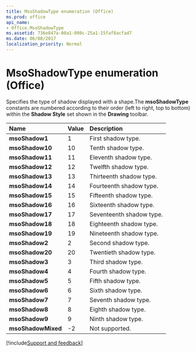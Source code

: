 ```yaml
---
title: MsoShadowType enumeration (Office)
ms.prod: office
api_name:
- Office.MsoShadowType
ms.assetid: 736e847a-00a1-098c-25a1-15faf8acfad7
ms.date: 06/08/2017
localization_priority: Normal
---
```



# MsoShadowType enumeration (Office)

Specifies the type of shadow displayed with a shape.The  **msoShadowType** constants are numbered according to their order (left to right, top to bottom) within the **Shadow Style** set shown in the **Drawing** toolbar.



|Name|Value|Description|
|:-----|:-----|:-----|
|**msoShadow1**|1|First shadow type.|
|**msoShadow10**|10|Tenth shadow type.|
|**msoShadow11**|11|Eleventh shadow type.|
|**msoShadow12**|12|Twelfth shadow type.|
|**msoShadow13**|13|Thirteenth shadow type.|
|**msoShadow14**|14|Fourteenth shadow type.|
|**msoShadow15**|15|Fifteenth shadow type.|
|**msoShadow16**|16|Sixteenth shadow type.|
|**msoShadow17**|17|Seventeenth shadow type.|
|**msoShadow18**|18|Eighteenth shadow type.|
|**msoShadow19**|19|Nineteenth shadow type.|
|**msoShadow2**|2|Second shadow type.|
|**msoShadow20**|20|Twentieth shadow type.|
|**msoShadow3**|3|Third shadow type.|
|**msoShadow4**|4|Fourth shadow type.|
|**msoShadow5**|5|Fifth shadow type.|
|**msoShadow6**|6|Sixth shadow type.|
|**msoShadow7**|7|Seventh shadow type.|
|**msoShadow8**|8|Eighth shadow type.|
|**msoShadow9**|9|Ninth shadow type.|
|**msoShadowMixed**|-2|Not supported.|

[!include[Support and feedback](~/includes/feedback-boilerplate.md)]